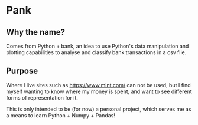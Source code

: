 Pank
====

Why the name?
-------------
Comes from Python + bank, an idea to use Python's data manipulation and plotting capabilities to analyse and classify bank transactions in a csv file.

Purpose
-------
Where I live sites such as https://www.mint.com/ can not be used, but I find myself wanting to know where my money is spent, and want to see different forms of representation for it.

This is only intended to be (for now) a personal project, which serves me as a means to learn Python + Numpy + Pandas!
